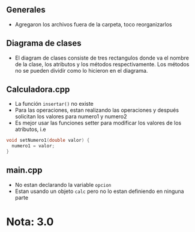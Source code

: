 ## Generales

* Agregaron los archivos fuera de la carpeta, toco reorganizarlos

## Diagrama de clases

* El diagram de clases consiste de tres rectangulos donde va el nombre de la clase, los atributos y los métodos respectivamente. Los métodos no se pueden dividir como lo hicieron en el diagrama.

## Calculadora.cpp

* La función `insertar()` no existe
* Para las operaciones, estan realizando las operaciones y después solicitan los valores para numero1  y numero2
* Es mejor usar las funciones setter para modificar los valores de los atributos, i.e 
```cpp
void setNumero1(double valor) {
  numero1 = valor;
}
```

## main.cpp

* No estan declarando la variable `opcion`
* Estan usando un objeto `calc` pero no lo estan definiendo en ninguna parte

# Nota: 3.0
